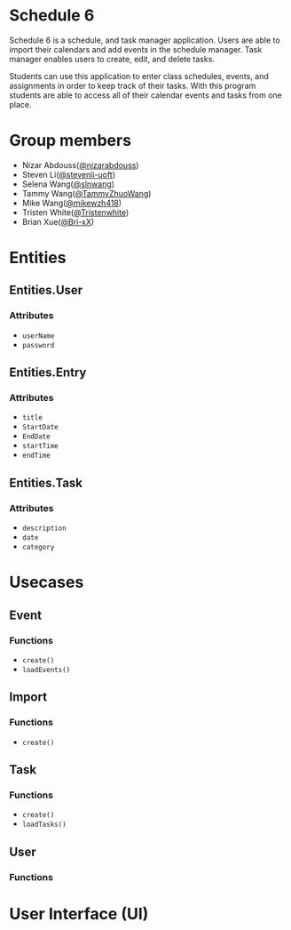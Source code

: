 # Schedule 6

Schedule 6 is a schedule, and task manager application. Users are able to import their calendars and add events in the schedule manager. Task manager enables users to create, edit, and delete tasks.

Students can use this application to enter class schedules, events, and assignments in order to keep track of their tasks. With this program students are able to access all of their calendar events and tasks from one place.

# Group members
- Nizar Abdouss([@nizarabdouss](https://github.com/nizarabdouss))
- Steven Li([@stevenli-uoft](https://github.com/stevenli-uoft))
- Selena Wang([@slnwang](https://github.com/slnwang))
- Tammy Wang([@TammyZhuoWang](https://github.com/TammyZhuoWang))
- Mike Wang([@mikewzh418](https://github.com/mikewzh418))
- Tristen White([@Tristenwhite](https://github.com/Tristenwhite))
- Brian Xue([@Bri-xX](https://github.com/Bri-xX))

# Entities 

## Entities.User
### Attributes
* `userName`
* `password`
## Entities.Entry
### Attributes
* `title`
* `StartDate`
* `EndDate`
* `startTime`
* `endTime`
## Entities.Task
### Attributes
* `description`
* `date`
* `category`

# Usecases
## Event 
### Functions
* `create()`
* `loadEvents()`
## Import
### Functions
* `create()`
## Task 
### Functions
* `create()`
* `loadTasks()`
## User
### Functions

# User Interface (UI)

